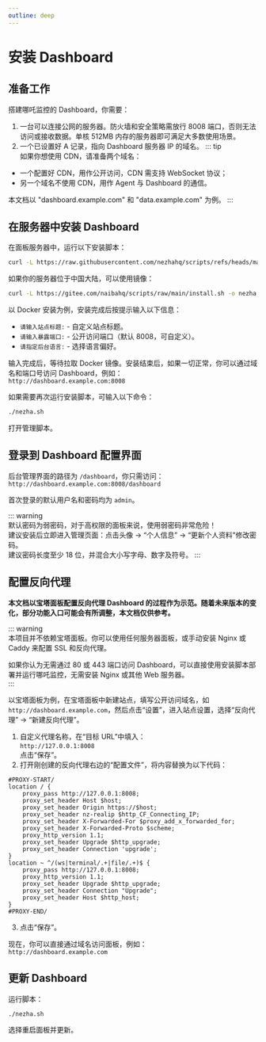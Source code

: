 ```yaml
---
outline: deep
---
```


# 安装 Dashboard

## 准备工作  

搭建哪吒监控的 Dashboard，你需要：
1. 一台可以连接公网的服务器。防火墙和安全策略需放行 8008 端口，否则无法访问或接收数据。单核 512MB 内存的服务器即可满足大多数使用场景。
2. 一个已设置好 A 记录，指向 Dashboard 服务器 IP 的域名。
::: tip  
如果你想使用 CDN，请准备两个域名：  
- 一个配置好 CDN，用作公开访问，CDN 需支持 WebSocket 协议；  
- 另一个域名不使用 CDN，用作 Agent 与 Dashboard 的通信。  

本文档以 "dashboard.example.com" 和 "data.example.com" 为例。
:::

## 在服务器中安装 Dashboard

在面板服务器中，运行以下安装脚本：
```bash
curl -L https://raw.githubusercontent.com/nezhahq/scripts/refs/heads/main/install.sh -o nezha.sh && chmod +x nezha.sh && sudo ./nezha.sh
```  

如果你的服务器位于中国大陆，可以使用镜像：
```bash
curl -L https://gitee.com/naibahq/scripts/raw/main/install.sh -o nezha.sh && chmod +x nezha.sh && sudo CN=true ./nezha.sh
```

以 Docker 安装为例，安装完成后按提示输入以下信息：
- `请输入站点标题:` - 自定义站点标题。
- `请输入暴露端口:` - 公开访问端口（默认 8008，可自定义）。
- `请指定后台语言:` - 选择语言偏好。

输入完成后，等待拉取 Docker 镜像。安装结束后，如果一切正常，你可以通过域名和端口号访问 Dashboard，例如：  
`http://dashboard.example.com:8008`  

如果需要再次运行安装脚本，可输入以下命令：
```bash
./nezha.sh
```
打开管理脚本。

## 登录到 Dashboard 配置界面

后台管理界面的路径为 `/dashboard`，你只需访问：  
`http://dashboard.example.com:8008/dashboard`  

首次登录的默认用户名和密码均为 `admin`。

::: warning  
默认密码为弱密码，对于高权限的面板来说，使用弱密码非常危险！  
建议安装后立即进入管理页面：点击头像 → “个人信息” → “更新个人资料”修改密码。  
建议密码长度至少 18 位，并混合大小写字母、数字及符号。
:::

## 配置反向代理

**本文档以宝塔面板配置反向代理 Dashboard 的过程作为示范。随着未来版本的变化，部分功能入口可能会有所调整，本文档仅供参考。**  

::: warning  
本项目并不依赖宝塔面板。你可以使用任何服务器面板，或手动安装 Nginx 或 Caddy 来配置 SSL 和反向代理。  

如果你认为无需通过 80 或 443 端口访问 Dashboard，可以直接使用安装脚本部署并运行哪吒监控，无需安装 Nginx 或其他 Web 服务器。  
:::

以宝塔面板为例，在宝塔面板中新建站点，填写公开访问域名，如 `http://dashboard.example.com`，然后点击“设置”，进入站点设置，选择“反向代理” → “新建反向代理”。

1. 自定义代理名称，在“目标 URL”中填入：  
   `http://127.0.0.1:8008`  
   点击“保存”。  
2. 打开刚创建的反向代理右边的“配置文件”，将内容替换为以下代码：
```nginx
#PROXY-START/
location / {
    proxy_pass http://127.0.0.1:8008;
    proxy_set_header Host $host;
    proxy_set_header Origin https://$host;
    proxy_set_header nz-realip $http_CF_Connecting_IP;
    proxy_set_header X-Forwarded-For $proxy_add_x_forwarded_for;
    proxy_set_header X-Forwarded-Proto $scheme;
    proxy_http_version 1.1;
    proxy_set_header Upgrade $http_upgrade;
    proxy_set_header Connection 'upgrade';
}
location ~ ^/(ws|terminal/.+|file/.+)$ {
    proxy_pass http://127.0.0.1:8008;
    proxy_http_version 1.1;
    proxy_set_header Upgrade $http_upgrade;
    proxy_set_header Connection "Upgrade";
    proxy_set_header Host $http_host;
}
#PROXY-END/
```
3. 点击“保存”。

现在，你可以直接通过域名访问面板，例如：  
`http://dashboard.example.com`  

## 更新 Dashboard

运行脚本：
```bash
./nezha.sh
```
选择重启面板并更新。